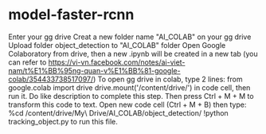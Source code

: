 # model-faster-rcnn
Enter your gg drive
Creat a new folder name "AI_COLAB" on your gg drive
Upload folder object_detection to "AI_COLAB" folder
Open Google Colaboratory from drive, then a new .ipynb will be created in a new tab (you can refer to https://vi-vn.facebook.com/notes/ai-viet-nam/t%E1%BB%95ng-quan-v%E1%BB%81-google-colab/354433738517097/)
To open gg drive in colab, type 2 lines:
	from google.colab import drive
	drive.mount('/content/drive/')
in code cell, then run it. Do like description to complete this step. Then press Ctrl + M + M to transform this code to text.
Open new code cell (Ctrl + M + B) then type:
	%cd /content/drive/My\ Drive/AI_COLAB/object_detection/
	!python tracking_object.py
to run this file.
